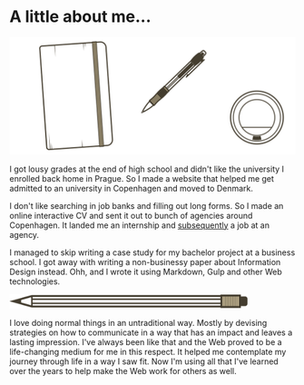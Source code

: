 # A little about me...

<div class="margin-top--double margin-bottom--double">
<img src="../img/bio-cover.svg">
</div>

I got lousy grades at the end of high school and didn't like the university I enrolled back home in Prague. So I made a website that helped me get admitted to an university in Copenhagen and moved to Denmark.

I don't like searching in job banks and filling out long forms. So I made an online interactive CV and sent it out to bunch of agencies around Copenhagen. It landed me an internship and [subsequently](http://pes.com) a job at an agency.

I managed to skip writing a case study for my bachelor project at a business school. I got away with writing a non-businessy paper about Information Design instead. Ohh, and I wrote it using Markdown, Gulp and other Web technologies.

<div class="margin-top--double margin-bottom--double">
<img src="../img/pencil.svg" style="max-width:420px;" class="center">
</div>

I love doing normal things in an untraditional way. Mostly by devising strategies on how to communicate in a way that has an impact and leaves a lasting impression. I've always been like that and the Web proved to be a life-changing medium for me in this respect. It helped me contemplate my journey through life in a way I saw fit. Now I'm using all that I've learned over the years to help make the Web work for others as well.

















